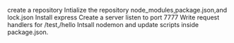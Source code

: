 create a repository
Intialize the repository
node_modules,package.json,and lock.json
Install express
Create a server
listen to port 7777
Write request handlers for /test,/hello
Intsall nodemon and update scripts inside package.json.
